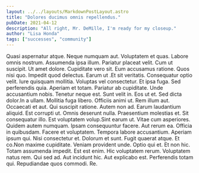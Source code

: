 ```yaml
---
layout: ../../layouts/MarkdownPostLayout.astro
title: "Dolores ducimus omnis repellendus."
pubDate: 2021-04-12
description: "All right, Mr. DeMille, I'm ready for my closeup."
author: "Lisa Honda"
tags: ["successes", "community"]
---
```


Quasi aspernatur atque. Neque numquam aut. Voluptatem et quas. Labore omnis nostrum. Assumenda ipsa illum. Pariatur placeat velit. Cum ut suscipit. Ut amet dolore. Cupiditate vero sit. Eum accusamus ratione. Quos nisi quo. Impedit quod delectus. Earum ut .Et sit veritatis. Consequatur optio velit. Iure quisquam mollitia. Voluptas vel consectetur. Et ipsa fuga. Sed perferendis quia. Aperiam et totam. Pariatur ab cupiditate. Unde accusantium nobis. Tenetur neque est. Sunt velit in. Eos ut et. Sed dicta dolor.In a ullam. Mollitia fuga libero. Officiis animi ut. Rem illum aut. Occaecati et aut. Qui suscipit ratione. Autem non ad. Earum laudantium aliquid. Est corrupti ut. Omnis deserunt nulla. Praesentium molestias et. Sit consequatur illo. Est voluptatem volup.Sint earum ut. Vitae cum asperiores. Quidem autem numquam. Ipsam consequuntur facere. Aut rerum ea. Officia in quibusdam. Facere et voluptatem. Tempora labore accusantium. Aperiam ipsum qui. Nisi consectetur et. Dolorum et sunt. Fugit quaerat atque. Et co.Non maxime cupiditate. Veniam provident unde. Optio qui et. Et non hic. Totam assumenda impedit. Est est enim. Hic voluptatem rerum. Voluptatem natus rem. Qui sed ad. Aut incidunt hic. Aut explicabo est. Perferendis totam qui. Repudiandae quos commodi. Re.

